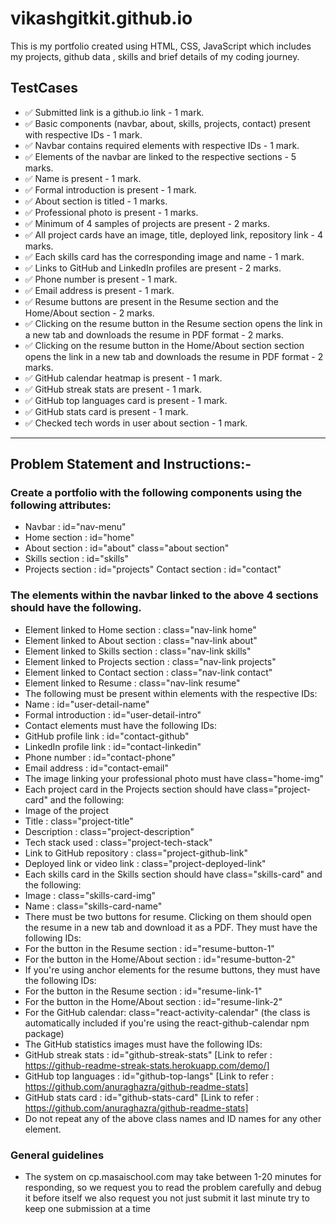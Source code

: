 # vikashgitkit.github.io

This is my portfolio created using HTML, CSS, JavaScript which includes my projects, github data , skills and brief details of my coding journey.

## TestCases
- ✅ Submitted link is a github.io link - 1 mark.
- ✅ Basic components (navbar, about, skills, projects, contact) present with respective IDs - 1 mark.
- ✅ Navbar contains required elements with respective IDs - 1 mark.
- ✅ Elements of the navbar are linked to the respective sections  - 5 marks.
- ✅ Name is present - 1 mark.
- ✅ Formal introduction is present - 1 mark.
- ✅ About section is titled - 1 marks.
- ✅ Professional photo is present - 1 marks.
- ✅ Minimum of 4 samples of projects are present - 2 marks.
- ✅ All project cards have an image, title, deployed link, repository link - 4 marks.
- ✅ Each skills card has the corresponding image and name - 1 mark.
- ✅ Links to GitHub and LinkedIn profiles are present - 2 marks.
- ✅ Phone number is present - 1 mark.
- ✅ Email address is present - 1 mark.
- ✅ Resume buttons are present in the Resume section and the Home/About section - 2 marks.
- ✅ Clicking on the resume button in the Resume section opens the link in a new tab and downloads the resume in PDF format - 2 marks.
- ✅ Clicking on the resume button in the Home/About section section opens the link in a new tab and downloads the resume in PDF format - 2 marks.
- ✅ GitHub calendar heatmap is present - 1 mark.
- ✅ GitHub streak stats are present - 1 mark.
- ✅ GitHub top languages card is present - 1 mark.
- ✅ GitHub stats card is present - 1 mark.
- ✅ Checked tech words in user about section - 1 mark.

---
## Problem Statement and Instructions:-
 ### Create a portfolio with the following components using the following attributes:
 - Navbar : id="nav-menu"
 - Home section : id="home"
 - About section : id="about" class="about section"
 - Skills section : id="skills"
 - Projects section : id="projects"
Contact section : id="contact" 
### The elements within the navbar linked to the above 4 sections should have the following.
 - Element linked to Home section : class="nav-link home"
 - Element linked to About section : class="nav-link about"
 - Element linked to Skills section : class="nav-link skills"
 - Element linked to Projects section : class="nav-link projects"
 - Element linked to Contact section : class="nav-link contact"
 - Element linked to Resume : class="nav-link resume"
 - The following must be present within elements with the respective IDs:
 - Name : id="user-detail-name"
 - Formal introduction : id="user-detail-intro"
 - Contact elements must have the following IDs:
 - GitHub profile link : id="contact-github"
 - LinkedIn profile link : id="contact-linkedin"
 - Phone number : id="contact-phone"
 - Email address : id="contact-email"
 - The image linking your professional photo must have class="home-img"
 - Each project card in the Projects section should have class="project-card" and the following:
 - Image of the project
 - Title : class="project-title"
 - Description : class="project-description"
 - Tech stack used : class="project-tech-stack"
 - Link to GitHub repository : class="project-github-link"
 - Deployed link or video link : class="project-deployed-link"
 - Each skills card in the Skills section should have class="skills-card" and the following:
 - Image : class="skills-card-img"
 - Name : class="skills-card-name"
 - There must be two buttons for resume. Clicking on them should open the resume in a new tab and download it as a PDF. They must have the following IDs:
 - For the button in the Resume section : id="resume-button-1"
 - For the button in the Home/About section : id="resume-button-2"
 - If you're using anchor elements for the resume buttons, they must have the following IDs:
 - For the button in the Resume section : id="resume-link-1"
 - For the button in the Home/About section : id="resume-link-2"
 - For the GitHub calendar: class="react-activity-calendar" (the class is automatically included if you're using the react-github-calendar npm package)
 - The GitHub statistics images must have the following IDs:
 - GitHub streak stats : id="github-streak-stats" [Link to refer : https://github-readme-streak-stats.herokuapp.com/demo/]
 - GitHub top languages : id="github-top-langs" [Link to refer : https://github.com/anuraghazra/github-readme-stats]
 - GitHub stats card : id="github-stats-card" [Link to refer : https://github.com/anuraghazra/github-readme-stats]
 - Do not repeat any of the above class names and ID names for any other element.
### General guidelines
- The system on cp.masaischool.com may take between 1-20 minutes for responding,
so we request you to read the problem carefully and debug it before itself
we also request you not just submit it last minute
try to keep one submission at a time
